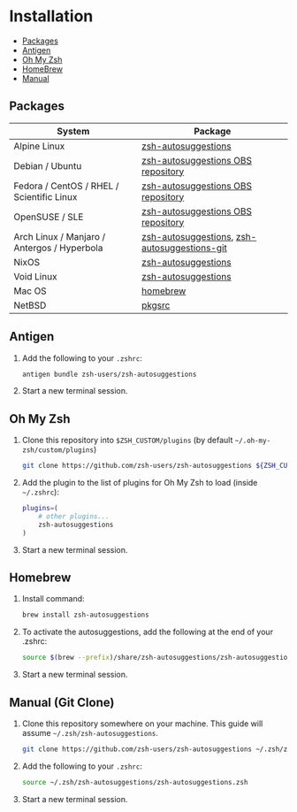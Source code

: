 # Installation
* [Packages](#packages)
* [Antigen](#antigen)
* [Oh My Zsh](#oh-my-zsh)
* [HomeBrew](#homebrew)
* [Manual](#manual-git-clone)
## Packages
| System  | Package |
| ------------- | ------------- |
| Alpine Linux | [zsh-autosuggestions](https://pkgs.alpinelinux.org/packages?name=zsh-autosuggestions) |
| Debian / Ubuntu | [zsh-autosuggestions OBS repository](https://software.opensuse.org/download.html?project=shells%3Azsh-users%3Azsh-autosuggestions&package=zsh-autosuggestions) |
| Fedora / CentOS / RHEL / Scientific Linux | [zsh-autosuggestions OBS repository](https://software.opensuse.org/download.html?project=shells%3Azsh-users%3Azsh-autosuggestions&package=zsh-autosuggestions) |
| OpenSUSE / SLE | [zsh-autosuggestions OBS repository](https://software.opensuse.org/download.html?project=shells%3Azsh-users%3Azsh-autosuggestions&package=zsh-autosuggestions) |
| Arch Linux / Manjaro / Antergos / Hyperbola | [zsh-autosuggestions](https://www.archlinux.org/packages/zsh-autosuggestions), [zsh-autosuggestions-git](https://aur.archlinux.org/packages/zsh-autosuggestions-git) |
| NixOS | [zsh-autosuggestions](https://github.com/NixOS/nixpkgs/blob/master/pkgs/by-name/zs/zsh-autosuggestions/package.nix) |
| Void Linux | [zsh-autosuggestions](https://github.com/void-linux/void-packages/blob/master/srcpkgs/zsh-autosuggestions/template) |
| Mac OS | [homebrew](https://github.com/Homebrew/homebrew-core/blob/master/Formula/z/zsh-autosuggestions.rb)  |
| NetBSD | [pkgsrc](http://ftp.netbsd.org/pub/pkgsrc/current/pkgsrc/shells/zsh-autosuggestions/README.html)  |
## Antigen
1. Add the following to your `.zshrc`:
    ```sh
    antigen bundle zsh-users/zsh-autosuggestions
    ```
2. Start a new terminal session.
## Oh My Zsh
1. Clone this repository into `$ZSH_CUSTOM/plugins` (by default `~/.oh-my-zsh/custom/plugins`)
    ```sh
    git clone https://github.com/zsh-users/zsh-autosuggestions ${ZSH_CUSTOM:-~/.oh-my-zsh/custom}/plugins/zsh-autosuggestions
    ```
2. Add the plugin to the list of plugins for Oh My Zsh to load (inside `~/.zshrc`):
    ```sh
    plugins=( 
        # other plugins...
        zsh-autosuggestions
    )
    ```
3. Start a new terminal session.
## Homebrew
1. Install command: 
    ```sh
    brew install zsh-autosuggestions
    ```
2. To activate the autosuggestions, add the following at the end of your .zshrc: 
    ```sh
    source $(brew --prefix)/share/zsh-autosuggestions/zsh-autosuggestions.zsh
    ```
3. Start a new terminal session.
## Manual (Git Clone)
1. Clone this repository somewhere on your machine. This guide will assume `~/.zsh/zsh-autosuggestions`.
    ```sh
    git clone https://github.com/zsh-users/zsh-autosuggestions ~/.zsh/zsh-autosuggestions
    ```
2. Add the following to your `.zshrc`:
    ```sh
    source ~/.zsh/zsh-autosuggestions/zsh-autosuggestions.zsh
    ```
3. Start a new terminal session.
